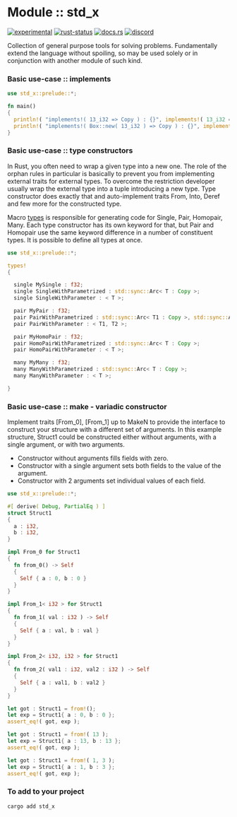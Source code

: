 <!-- {{# generate.module_header{} #}} -->

# Module :: std_x
[![experimental](https://raster.shields.io/static/v1?label=stability&message=experimental&color=orange&logoColor=eee)](https://github.com/emersion/stability-badges#experimental) [![rust-status](https://github.com/Wandalen/wTools/actions/workflows/ModuleStdXPush.yml/badge.svg)](https://github.com/Wandalen/wTools/actions/workflows/ModuleStdXPush.yml) [![docs.rs](https://img.shields.io/docsrs/std_x?color=e3e8f0&logo=docs.rs)](https://docs.rs/std_x) [![discord](https://img.shields.io/discord/872391416519737405?color=eee&logo=discord&logoColor=eee&label=ask)](https://discord.gg/m3YfbXpUUY)

Collection of general purpose tools for solving problems. Fundamentally extend the language without spoiling, so may be used solely or in conjunction with another module of such kind.

### Basic use-case :: implements

<!-- {{# generate.module_sample{} #}} -->

```rust
use std_x::prelude::*;

fn main()
{
  println!( "implements!( 13_i32 => Copy ) : {}", implements!( 13_i32 => Copy ) );
  println!( "implements!( Box::new( 13_i32 ) => Copy ) : {}", implements!( Box::new( 13_i32 ) => Copy ) );
}
```

### Basic use-case :: type constructors

In Rust, you often need to wrap a given type into a new one.
The role of the orphan rules in particular is basically to prevent you from implementing external traits for external types.
To overcome the restriction developer usually wrap the external type into a tuple introducing a new type.
Type constructor does exactly that and auto-implement traits From, Into, Deref and few more for the constructed type.

Macro [types](https://docs.rs/type_constructor/latest/type_constructor/types/macro.types.html) is responsible for generating code for Single, Pair, Homopair, Many. Each type constructor has its own keyword for that, but Pair and Homopair use the same keyword difference in a number of constituent types. It is possible to define all types at once.

<!-- {{# generate.module_sample{} #}} -->

```rust
use std_x::prelude::*;

types!
{

  single MySingle : f32;
  single SingleWithParametrized : std::sync::Arc< T : Copy >;
  single SingleWithParameter : < T >;

  pair MyPair : f32;
  pair PairWithParametrized : std::sync::Arc< T1 : Copy >, std::sync::Arc< T2 : Copy >;
  pair PairWithParameter : < T1, T2 >;

  pair MyHomoPair : f32;
  pair HomoPairWithParametrized : std::sync::Arc< T : Copy >;
  pair HomoPairWithParameter : < T >;

  many MyMany : f32;
  many ManyWithParametrized : std::sync::Arc< T : Copy >;
  many ManyWithParameter : < T >;

}
```

### Basic use-case :: make - variadic constructor

Implement traits [From_0], [From_1] up to MakeN to provide the interface to construct your structure with a different set of arguments.
In this example structure, Struct1 could be constructed either without arguments, with a single argument, or with two arguments.
- Constructor without arguments fills fields with zero.
- Constructor with a single argument sets both fields to the value of the argument.
- Constructor with 2 arguments set individual values of each field.

<!-- {{# generate.module_sample{} #}} -->

```rust
use std_x::prelude::*;

#[ derive( Debug, PartialEq ) ]
struct Struct1
{
  a : i32,
  b : i32,
}

impl From_0 for Struct1
{
  fn from_0() -> Self
  {
    Self { a : 0, b : 0 }
  }
}

impl From_1< i32 > for Struct1
{
  fn from_1( val : i32 ) -> Self
  {
    Self { a : val, b : val }
  }
}

impl From_2< i32, i32 > for Struct1
{
  fn from_2( val1 : i32, val2 : i32 ) -> Self
  {
    Self { a : val1, b : val2 }
  }
}

let got : Struct1 = from!();
let exp = Struct1{ a : 0, b : 0 };
assert_eq!( got, exp );

let got : Struct1 = from!( 13 );
let exp = Struct1{ a : 13, b : 13 };
assert_eq!( got, exp );

let got : Struct1 = from!( 1, 3 );
let exp = Struct1{ a : 1, b : 3 };
assert_eq!( got, exp );
```

### To add to your project

```sh
cargo add std_x
```
